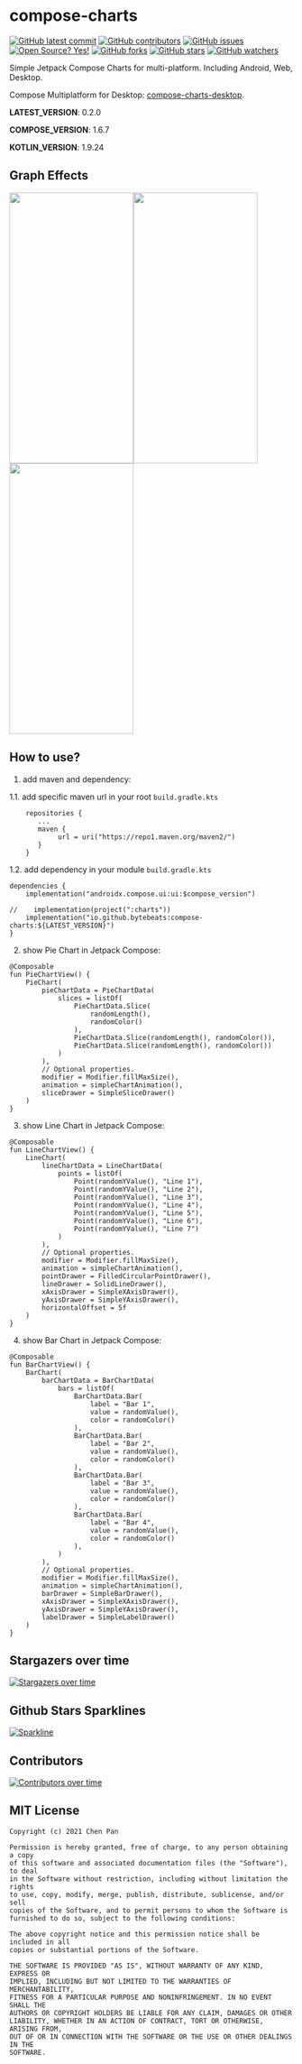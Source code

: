 # compose-charts

[![GitHub latest commit](https://badgen.net/github/last-commit/bytebeats/compose-charts)](https://github.com/bytebeats/compose-charts/commit/)
[![GitHub contributors](https://img.shields.io/github/contributors/bytebeats/compose-charts.svg)](https://github.com/bytebeats/compose-charts/graphs/contributors/)
[![GitHub issues](https://img.shields.io/github/issues/bytebeats/compose-charts.svg)](https://github.com/bytebeats/compose-charts/issues/)
[![Open Source? Yes!](https://badgen.net/badge/Open%20Source%20%3F/Yes%21/blue?icon=github)](https://github.com/bytebeats/compose-charts/)
[![GitHub forks](https://img.shields.io/github/forks/bytebeats/compose-charts.svg?style=social&label=Fork&maxAge=2592000)](https://github.com/bytebeats/compose-charts/network/)
[![GitHub stars](https://img.shields.io/github/stars/bytebeats/compose-charts.svg?style=social&label=Star&maxAge=2592000)](https://github.com/bytebeats/compose-charts/stargazers/)
[![GitHub watchers](https://img.shields.io/github/watchers/bytebeats/compose-charts.svg?style=social&label=Watch&maxAge=2592000)](https://github.com/bytebeats/compose-charts/watchers/)

Simple Jetpack Compose Charts for multi-platform. Including Android, Web, Desktop.

Compose Multiplatform for Desktop: [compose-charts-desktop](https://github.com/bytebeats/compose-charts-desktop).

**LATEST_VERSION**: 0.2.0

**COMPOSE_VERSION**: 1.6.7

**KOTLIN_VERSION**: 1.9.24

## Graph Effects

<img src="/arts/pie_chart.gif" width="220" height="480"/><img src="/arts/line_chart.gif" width="220" height="480"/><img src="/arts/bar_chart.gif" width="220" height="480"/>

## How to use?

1. add maven and dependency:

1.1. add specific maven url in your root `build.gradle.kts`

```
    repositories {
       ...
       maven {
            url = uri("https://repo1.maven.org/maven2/")
       }
    }
```

1.2. add dependency in your module `build.gradle.kts`

```
dependencies {
    implementation("androidx.compose.ui:ui:$compose_version")

//    implementation(project(":charts"))
    implementation("io.github.bytebeats:compose-charts:${LATEST_VERSION}")
}
```

2. show Pie Chart in Jetpack Compose:

```
@Composable
fun PieChartView() {
    PieChart(
        pieChartData = PieChartData(
            slices = listOf(
                PieChartData.Slice(
                    randomLength(),
                    randomColor()
                ),
                PieChartData.Slice(randomLength(), randomColor()),
                PieChartData.Slice(randomLength(), randomColor())
            )
        ),
        // Optional properties.
        modifier = Modifier.fillMaxSize(),
        animation = simpleChartAnimation(),
        sliceDrawer = SimpleSliceDrawer()
    )
}
```

3. show Line Chart in Jetpack Compose:

```
@Composable
fun LineChartView() {
    LineChart(
        lineChartData = LineChartData(
            points = listOf(
                Point(randomYValue(), "Line 1"),
                Point(randomYValue(), "Line 2"),
                Point(randomYValue(), "Line 3"),
                Point(randomYValue(), "Line 4"),
                Point(randomYValue(), "Line 5"),
                Point(randomYValue(), "Line 6"),
                Point(randomYValue(), "Line 7")
            )
        ),
        // Optional properties.
        modifier = Modifier.fillMaxSize(),
        animation = simpleChartAnimation(),
        pointDrawer = FilledCircularPointDrawer(),
        lineDrawer = SolidLineDrawer(),
        xAxisDrawer = SimpleXAxisDrawer(),
        yAxisDrawer = SimpleYAxisDrawer(),
        horizontalOffset = 5f
    )
}
```

4. show Bar Chart in Jetpack Compose:

```
@Composable
fun BarChartView() {
    BarChart(
        barChartData = BarChartData(
            bars = listOf(
                BarChartData.Bar(
                    label = "Bar 1",
                    value = randomValue(),
                    color = randomColor()
                ),
                BarChartData.Bar(
                    label = "Bar 2",
                    value = randomValue(),
                    color = randomColor()
                ),
                BarChartData.Bar(
                    label = "Bar 3",
                    value = randomValue(),
                    color = randomColor()
                ),
                BarChartData.Bar(
                    label = "Bar 4",
                    value = randomValue(),
                    color = randomColor()
                ),
            )
        ),
        // Optional properties.
        modifier = Modifier.fillMaxSize(),
        animation = simpleChartAnimation(),
        barDrawer = SimpleBarDrawer(),
        xAxisDrawer = SimpleXAxisDrawer(),
        yAxisDrawer = SimpleYAxisDrawer(),
        labelDrawer = SimpleLabelDrawer()
    ) 
}
```
## Stargazers over time

[![Stargazers over time](https://starchart.cc/bytebeats/compose-charts.svg)](https://starchart.cc/bytebeats/compose-charts)

## Github Stars Sparklines

[![Sparkline](https://stars.medv.io/bytebeats/compose-charts.svg)](https://stars.medv.io/bytebeats/compose-charts)

## Contributors

[![Contributors over time](https://contributor-graph-api.apiseven.com/contributors-svg?chart=contributorOverTime&repo=bytebeats/compose-charts)](https://www.apiseven.com/en/contributor-graph?chart=contributorOverTime&repo=bytebeats/compose-charts)

## MIT License

    Copyright (c) 2021 Chen Pan

    Permission is hereby granted, free of charge, to any person obtaining a copy
    of this software and associated documentation files (the "Software"), to deal
    in the Software without restriction, including without limitation the rights
    to use, copy, modify, merge, publish, distribute, sublicense, and/or sell
    copies of the Software, and to permit persons to whom the Software is
    furnished to do so, subject to the following conditions:

    The above copyright notice and this permission notice shall be included in all
    copies or substantial portions of the Software.

    THE SOFTWARE IS PROVIDED "AS IS", WITHOUT WARRANTY OF ANY KIND, EXPRESS OR
    IMPLIED, INCLUDING BUT NOT LIMITED TO THE WARRANTIES OF MERCHANTABILITY,
    FITNESS FOR A PARTICULAR PURPOSE AND NONINFRINGEMENT. IN NO EVENT SHALL THE
    AUTHORS OR COPYRIGHT HOLDERS BE LIABLE FOR ANY CLAIM, DAMAGES OR OTHER
    LIABILITY, WHETHER IN AN ACTION OF CONTRACT, TORT OR OTHERWISE, ARISING FROM,
    OUT OF OR IN CONNECTION WITH THE SOFTWARE OR THE USE OR OTHER DEALINGS IN THE
    SOFTWARE.
